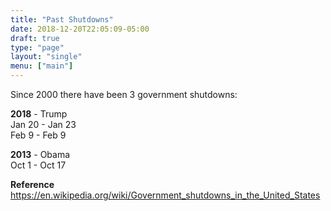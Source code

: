 ```yaml
---
title: "Past Shutdowns"
date: 2018-12-20T22:05:09-05:00
draft: true
type: "page"
layout: "single"
menu: ["main"]
---
```


Since 2000 there have been 3 government shutdowns:

**2018** - Trump  
Jan 20 - Jan 23  
Feb 9 - Feb 9   

**2013** - Obama  
Oct 1 - Oct 17

**Reference**  
https://en.wikipedia.org/wiki/Government_shutdowns_in_the_United_States
